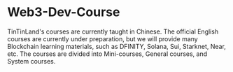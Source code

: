 # Web3-Dev-Course
TinTinLand's courses are currently taught in Chinese. The official English courses are currently under preparation, but we will provide many Blockchain learning materials, such as DFINITY, Solana, Sui, Starknet, Near, etc. The courses are divided into Mini-courses, General courses, and System courses.
